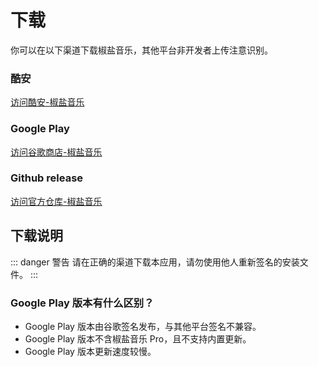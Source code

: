 # 下载

你可以在以下渠道下载椒盐音乐，其他平台非开发者上传注意识别。

### 酷安

[访问酷安-椒盐音乐](https://www.coolapk.com/apk/284064)

### Google Play

[访问谷歌商店-椒盐音乐](https://play.google.com/store/apps/details?id=com.salt.music)

### Github release

[访问官方仓库-椒盐音乐](https://github.com/Moriafly/SaltPlayerSource/releases)

## 下载说明

::: danger 警告
请在正确的渠道下载本应用，请勿使用他人重新签名的安装文件。
:::

### Google Play 版本有什么区别？

- Google Play 版本由谷歌签名发布，与其他平台签名不兼容。
- Google Play 版本不含椒盐音乐 Pro，且不支持内置更新。
- Google Play 版本更新速度较慢。

